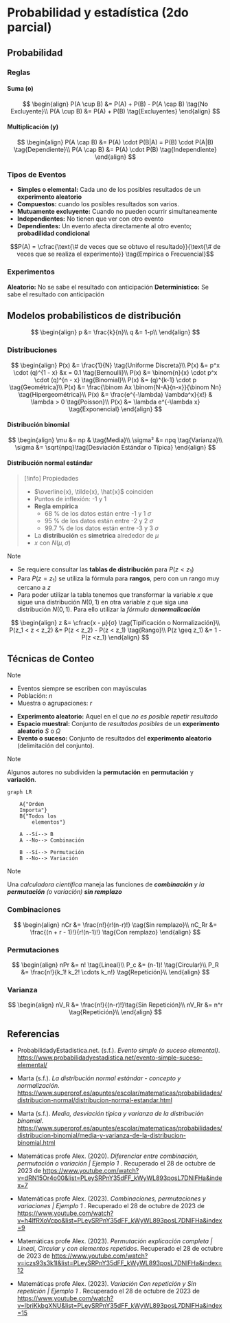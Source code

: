 # Probabilidad y estadística (2do parcial)

## Probabilidad

### Reglas

#### Suma (o)

$$
\begin{align}
	P(A \cup B) &= P(A) + P(B) - P(A \cap B) \tag{No Excluyente}\\
	P(A \cup B) &= P(A) + P(B) \tag{Excluyentes}
\end{align}
$$

#### Multiplicación (y)

$$
\begin{align}
	P(A \cap B) &= P(A) \cdot P(B|A) = P(B) \cdot P(A|B) \tag{Dependiente}\\
	P(A \cap B) &= P(A) \cdot P(B) \tag{Independiente}
\end{align}
$$

### Tipos de Eventos

- **Simples o elemental:** Cada uno de los posibles resultados de un
  **experimento aleatorio**
- **Compuestos:** cuando los posibles resultados son varios.
- **Mutuamente excluyente:** Cuando no pueden ocurrir simultaneamente
- **Independientes:** No tienen que ver con otro evento
- **Dependientes:** Un evento afecta directamente al otro evento; **probadilidad
  condicional**

$$P(A) = \cfrac{\text{\# de veces que se obtuvo el resultado}}{\text{\# de veces que se realiza el experimento}} \tag{Empírica o Frecuencial}$$

### Experimentos

**Aleatorio:** No se sabe el resultado con anticipación **Deterministico:** Se
sabe el resultado con anticipación

## Modelos probabilisticos de distribución

$$
\begin{align}
	p &= \frac{k}{n}\\
	q &= 1-p\\
\end{align}
$$

### Distribuciones

$$
\begin{align}
	P(x) &= \frac{1}{N} \tag{Uniforme Discreta}\\
	P(x) &= p^x \cdot (q)^{1 - x} &x = 0.1 \tag{Bernoulli}\\
	P(x) &= \binom{n}{x} \cdot p^x \cdot (q)^{n - x} \tag{Binomial}\\
	P(x) &= (q)^{k-1} \cdot p \tag{Geométrica}\\
	P(x) &= \frac{\binom Ax \binom{N-A}{n-x}}{\binom Nn} \tag{Hipergeométrica}\\
	P(x) &= \frac{e^{-\lambda} \lambda^x}{x!} & \lambda > 0 \tag{Poisson}\\
	P(x) &= \lambda e^{-\lambda x} \tag{Exponencial}
\end{align}
$$

#### Distribución binomial

$$
\begin{align}
	\mu &= np & \tag{Media}\\
	\sigma² &= npq \tag{Varianza}\\
	\sigma &= \sqrt{npq}\tag{Desviación Estándar o Típica}
\end{align}
$$

#### Distribución normal estándar

> [!info] Propiedades
>
> - $\overline{x}, \tilde{x}, \hat{x}$ coinciden
> - Puntos de inflexión: -1 y 1
> - **Regla empírica**
>   - 68 % de los datos están entre -1 y 1 $\sigma$
>   - 95 % de los datos están entre -2 y 2 $\sigma$
>   - 99.7 % de los datos están entre -3 y 3 $\sigma$
> - La **distribución** es **simetrica** alrededor de $\mu$
> - $x$ con $N(\mu, \sigma)$

> [!Note]
>
> - Se requiere consultar las **tablas de distribución** para $P(z < z_1)$
> - Para $P(z = z_1)$ se utiliza la fórmula para **rangos**, pero con un rango
>   muy cercano a $z$
> - Para poder utilizar la tabla tenemos que transformar la variable $x$ que
>   sigue una distribución $N(0, 1)$ en otra variable $z$ que siga una
>   distribución $N(0, 1)$. Para ello utilizar la _fórmula de**normalicación**_

$$
\begin{align}
	z &= \cfrac{x - μ}{σ} \tag{Tipificación o Normalización}\\
	P(z_1 < z < z_2) &= P(z < z_2) - P(z < z_1) \tag{Rango}\\
	P(z \geq z_1) &= 1 - P(z <z_1)
\end{align}
$$

## Técnicas de Conteo

> [!NOTE]
>
> - Eventos siempre se escriben con mayúsculas
> - Población: $n$
> - Muestra o agrupaciones: $r$

- **Experimento aleatorio:** Aquel en el que _no es posible repetir resultado_
- **Espacio muestral:** Conjunto de _resultados posibles_ de un **experimento
  aleatorio** $S$ o $\Omega$
- **Evento o suceso:** Conjunto de resultados del **experimento aleatorio**
  (delimitación del conjunto).

> [!NOTE]
>
> Algunos autores no subdividen la **permutación** en **permutación** y
> **variación**.

```mermaid
graph LR

	A{"Orden
	Importa"}
	B{"Todos los
		elementos"}

	A --Sí--> B
	A --No--> Combinación

	B --Sí--> Permutación
	B --No--> Variación
```

> [!NOTE]
>
> Una _calculadora científica_ maneja las funciones de _**combinación** y la
> **permutación** (o variación) **sin remplazo**_

### Combinaciones

$$
\begin{align}
	nCr &= \frac{n!}{r!(n-r)!} \tag{Sin remplazo}\\
	nC_Rr &= \frac{(n + r - 1)!}{r!(n-1)!} \tag{Con remplazo}
\end{align}
$$

### Permutaciones

$$
\begin{align}
	nPr &= n! \tag{Lineal}\\
	P_c &= (n-1)! \tag{Circular}\\
	P_R &= \frac{n!}{k_1! k_2! \cdots k_n!} \tag{Repetición}\\
\end{align}
$$

### Varianza

$$
\begin{align}
	nV_R &= \frac{n!}{(n-r)!}\tag{Sin Repetición}\\
	nV_Rr &= n^r \tag{Repetición}\\
\end{align}
$$

<div style="page-break-after: always;"></div>

## Referencias

- ProbabilidadyEstadistica.net. (s.f.). _Evento simple (o suceso elemental)_.
  https://www.probabilidadyestadistica.net/evento-simple-suceso-elemental/

- Marta (s.f.). _La distribución normal estándar - concepto y normalización_.
  https://www.superprof.es/apuntes/escolar/matematicas/probabilidades/distribucion-normal/distribucion-normal-estandar.html

- Marta (s.f.). _Media, desviación típica y varianza de la distribución
  binomial_.
  https://www.superprof.es/apuntes/escolar/matematicas/probabilidades/distribucion-binomial/media-y-varianza-de-la-distribucion-binomial.html

- Matemáticas profe Alex. (2020). _Diferenciar entre combinación, permutación o
  variación | Ejemplo 1_ . Recuperado el 28 de octubre de 2023 de
  https://www.youtube.com/watch?v=dRN15Or4o00&list=PLeySRPnY35dFF_kWyWL893posL7DNlFHa&index=7

- Matemáticas profe Alex. (2023). _Combinaciones, permutaciones y variaciones |
  Ejemplo 1_ . Recuperado el 28 de octubre de 2023 de
  https://www.youtube.com/watch?v=h4IfRXoVcpo&list=PLeySRPnY35dFF_kWyWL893posL7DNlFHa&index=9

- Matemáticas profe Alex. (2023). _Permutación explicación completa | Lineal,
  Circular y con elementos repetidos_. Recuperado el 28 de octubre de 2023 de
  https://www.youtube.com/watch?v=iczs93s3k1I&list=PLeySRPnY35dFF_kWyWL893posL7DNlFHa&index=12

- Matemáticas profe Alex. (2023). _Variación Con repetición y Sin repetición |
  Ejemplo 1_ . Recuperado el 28 de octubre de 2023 de
  https://www.youtube.com/watch?v=IbriKkbgXNU&list=PLeySRPnY35dFF_kWyWL893posL7DNlFHa&index=15

